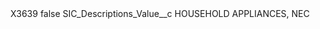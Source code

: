 <?xml version="1.0" encoding="UTF-8"?>
<CustomMetadata xmlns="http://soap.sforce.com/2006/04/metadata" xmlns:xsi="http://www.w3.org/2001/XMLSchema-instance" xmlns:xsd="http://www.w3.org/2001/XMLSchema">
    <label>X3639</label>
    <protected>false</protected>
    <values>
        <field>SIC_Descriptions_Value__c</field>
        <value xsi:type="xsd:string">HOUSEHOLD APPLIANCES, NEC</value>
    </values>
</CustomMetadata>
